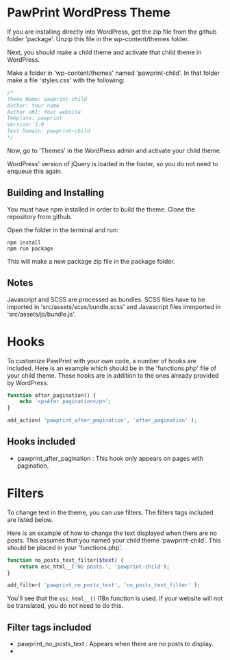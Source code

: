 # PawPrint WordPress Theme

If you are installing directly into WordPress, get the zip file from the github folder 'package'. Unzip this file in the wp-content/themes folder.

Next, you should make a child theme and activate that child theme in WordPress.

Make a folder in 'wp-content/themes' named 'pawprint-child'. In that folder make a file 'styles.css' with the following:
```php
/*
Theme Name: pawprint-child
Author: Your name
Author URI: Your website
Template: pawprint
Version: 1.0
Text Domain: pawprint-child
*/
```

Now, go to 'Themes' in the WordPress admin and activate your child theme.

WordPress' version of jQuery is loaded in the footer, so you do not need to enqueue this again.

## Building and Installing

You must have npm installed in order to build the theme. Clone the repository from github.

Open the folder in the terminal and run:
```
npm install
npm run package
```

This will make a new package zip file in the package folder.

## Notes

Javascript and SCSS are processed as bundles. SCSS files have to be imported in 'src/assets/scss/bundle.scss' and Javascript files immported in 'src/assets/js/bundle.js'.

# Hooks

To customize PawPrint with your own code, a number of hooks are included. Here is an example which should be in the 'functions.php' file of your child theme. These hooks are in addition to the ones already provided by WordPress.

```php
function after_pagination() {
    echo '<p>Afer pagination</p>';
}

add_action( 'pawprint_after_pagination', 'after_pagination' );
```

## Hooks included

- pawprint_after_pagination : This hook only appears on pages with pagination.

# Filters

To change text in the theme, you can use filters. The filters tags included are listed below.

Here is an example of how to change the text displayed when there are no posts. This assumes that you named your child theme 'pawprint-child'. This should be placed in your 'functions.php'.

```php
function no_posts_text_filter($text) {
    return esc_html__('No posts.', 'pawprint-child');
}

add_filter( 'pawprint_no_posts_text', 'no_posts_text_filter' );
```

You'll see that the `esc_html__()` i18n function is used. If your website will not be translated, you do not need to do this.

## Filter tags included

- pawprint_no_posts_text : Appears when there are no posts to display.
- 